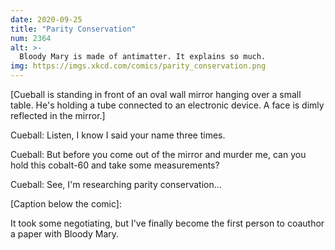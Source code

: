 ```yaml
---
date: 2020-09-25
title: "Parity Conservation"
num: 2364
alt: >-
  Bloody Mary is made of antimatter. It explains so much.
img: https://imgs.xkcd.com/comics/parity_conservation.png
---
```

[Cueball is standing in front of an oval wall mirror hanging over a small table.  He's holding a tube connected to an electronic device.  A face is dimly reflected in the mirror.]

Cueball: Listen, I know I said your name three times.

Cueball: But before you come out of the mirror and murder me, can you hold this cobalt-60 and take some measurements?

Cueball: See, I'm researching parity conservation...

[Caption below the comic]:

It took some negotiating, but I've finally become the first person to coauthor a paper with Bloody Mary.